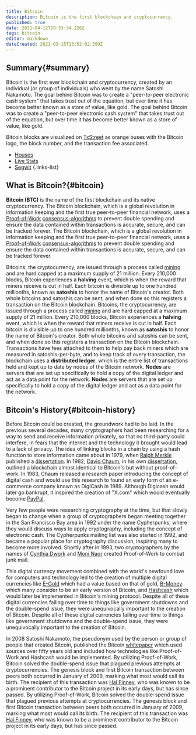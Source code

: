 ```yaml
---
title: Bitcoin
description: Bitcoin is the first blockchain and cryptocurrency.
published: true
date: 2021-04-12T20:53:34.226Z
tags: bitcoin
editor: markdown
dateCreated: 2021-03-15T13:52:02.399Z
---
```


## Summary{#summary}

Bitcoin is the first ever blockchain and cryptocurrency, created by an individual (or group of individuals) who went by the name Satoshi Nakamoto. The goal behind Bitcoin was to create a "peer-to-peer electronic cash system" that takes trust out of the equation, but over time it has become better known as a store of value, like gold. The goal behind Bitcoin was to create a "peer-to-peer electronic cash system" that takes trust out of the equation, but over time it has become better known as a store of value, like gold.

Bitcoin blocks are visualized on [TxStreet](https://www.txstreet.com) as orange buses with the Bitcoin logo, the block number, and the transaction fee associated.

- [Houses](/bitcoin/houses)
- [Live Stats](/bitcoin/live-stats)
- [Segwit](/bitcoin/segwit)
{.links-list}
## What is Bitcoin?{#bitcoin}

**Bitcoin (BTC)** is the name of the first blockchain and its native cryptocurrency. The Bitcoin blockchain, which is a global revolution in information keeping and the first true peer-to-peer financial network, uses a [Proof-of-Work](/en/blockchain/consensus-algorithms) [consensus-algorithms](/en/blockchain/consensus-algorithms) to prevent double spending and ensure the data contained within transactions is accurate, secure, and can be tracked forever. The Bitcoin blockchain, which is a global revolution in information keeping and the first true peer-to-peer financial network, uses a [Proof-of-Work](/glossary/consensus-algorithms/#proof-of-work) [consensus-algorithms](/glossary/consensus-algorithms) to prevent double spending and ensure the data contained within transactions is accurate, secure, and can be tracked forever.

Bitcoins, the cryptocurrency, are issued through a process called [mining](/glossary/mining) and are hard capped at a maximum supply of 21 million. Every 210,000 blocks, Bitcoin experiences a **halving** event, which is when the reward that miners receive is cut in half. Each bitcoin is divisible up to one hundred millionths, known as **satoshis** to honor the name of Bitcoin's creator. Both whole bitcoins and satoshis can be sent, and when done so this registers a transaction on the Bitcoin blockchain. Bitcoins, the cryptocurrency, are issued through a process called [mining](/en/blockchain/mining) and are hard capped at a maximum supply of 21 million. Every 210,000 blocks, Bitcoin experiences a **halving** event, which is when the reward that miners receive is cut in half. Each bitcoin is divisible up to one hundred millionths, known as **satoshis** to honor the name of Bitcoin's creator. Both whole bitcoins and satoshis can be sent, and when done so this registers a transaction on the Bitcoin blockchain. Transactions have fees attached to them to help pay back miners which are measured in satoshis-per-byte, and to keep track of every transaction, the blockchain uses a **distributed ledger**, which is the entire list of transactions held and kept up to date by nodes of the Bitcoin network. **Nodes** are servers that are set up specifically to hold a copy of the digital ledger and act as a data point for the network. **Nodes** are servers that are set up specifically to hold a copy of the digital ledger and act as a data point for the network.

## Bitcoin's History{#bitcoin-history}

Before Bitcoin could be created, the groundwork had to be laid. In the previous several decades, many cryptographers had been researching for a way to send and receive information privately, so that no third-party could interfere, in fears that the internet and the technology it brought would lead to a lack of privacy. The idea of linking blocks in a chain by using a hash function to store information came about in 1979, when [Ralph Merkle](https://en.wikipedia.org/wiki/Ralph_Merkle) published a [dissertation](https://nakamotoinstitute.org/static/docs/secrecy-authentication-and-public-key-systems.pdf). In 1982, [David Chaum](https://en.wikipedia.org/wiki/David_Chaum), in his own [dissertation](https://nakamotoinstitute.org/static/docs/computer-systems-by-mutually-suspicious-groups.pdf), outlined a blockchain almost identical to Bitcoin's but without proof-of-work. In 1983, Chaum released a research paper introducing the concept of digital cash and would use this research to found an early form of an e-commerce company known as DigiCash in 1989. Although Digicash would later go bankrupt, it inspired the creation of "X.com" which would eventually become [PayPal](https://www.paypal.com/us/webapps/mpp/crypto).

Very few people were researching cryptography at the time, but that slowly began to change when a group of cryptographers began meeting together in the San Francisco Bay area in 1992 under the name Cypherpunks, where they would discuss ways to apply cryptography, including the concept of electronic cash. The Cypherpunks mailing list was also started in 1992, and became a popular place for cryptography discussion, inspiring many to become more involved. Shortly after in 1993, two cryptographers by the names of [Cynthia Dwork](https://en.wikipedia.org/wiki/Cynthia_Dwork) and [Moni Naor](https://en.wikipedia.org/wiki/Moni_Naor) created Proof-of-Work to combat junk mail.

This digital currency movement combined with the world's newfound love for computers and technology led to the creation of multiple digital currencies like [E-Gold](https://en.wikipedia.org/wiki/E-gold) which had a value based on that of gold, [B-Money](http://www.weidai.com/bmoney.txt) which many consider to be an early version of Bitcoin, and [Hashcash](http://www.hashcash.org/) which would later be implemented in Bitcoin's mining protocol. Despite all of these digital currencies failing over time to things like government shutdowns and the double-spend issue, they were unequivocally important to the creation of Bitcoin. Despite all of these digital currencies failing over time to things like government shutdowns and the double-spend issue, they were unequivocally important to the creation of Bitcoin.

In 2008 Satoshi Nakamoto, the pseudonym used by the person or group of people that created Bitcoin, published the Bitcoin [whitepaper](#white-papers) which used sources over fifty years old and included how technologies like Proof-of-Work and Hashcash would be implemented. By utilizing Proof-of-Work, Bitcoin solved the double-spend issue that plagued previous attempts at cryptocurrencies. The genesis block and first Bitcoin transaction between peers both occurred in January of 2009, marking what most would call its birth. The recipient of this transaction was [Hal Finney](https://en.wikipedia.org/wiki/Hal_Finney_(computer_scientist)), who was known to be a prominent contributor to the Bitcoin project in its early days, but has since passed. By utilizing Proof-of-Work, Bitcoin solved the double-spend issue that plagued previous attempts at cryptocurrencies. The genesis block and first Bitcoin transaction between peers both occurred in January of 2009, marking what most would call its birth. The recipient of this transaction was [Hal Finney](https://en.wikipedia.org/wiki/Hal_Finney_(computer_scientist)), who was known to be a prominent contributor to the Bitcoin project in its early days, but has since passed.
